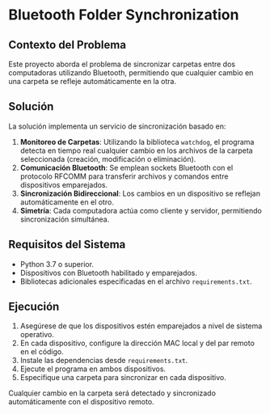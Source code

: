 # Bluetooth Folder Synchronization

## Contexto del Problema
Este proyecto aborda el problema de sincronizar carpetas entre dos computadoras utilizando Bluetooth, permitiendo que cualquier cambio en una carpeta se refleje automáticamente en la otra.

## Solución
La solución implementa un servicio de sincronización basado en:

1. **Monitoreo de Carpetas**: Utilizando la biblioteca `watchdog`, el programa detecta en tiempo real cualquier cambio en los archivos de la carpeta seleccionada (creación, modificación o eliminación).
2. **Comunicación Bluetooth**: Se emplean sockets Bluetooth con el protocolo RFCOMM para transferir archivos y comandos entre dispositivos emparejados.
3. **Sincronización Bidireccional**: Los cambios en un dispositivo se reflejan automáticamente en el otro.
4. **Simetría**: Cada computadora actúa como cliente y servidor, permitiendo sincronización simultánea.

## Requisitos del Sistema
- Python 3.7 o superior.
- Dispositivos con Bluetooth habilitado y emparejados.
- Bibliotecas adicionales especificadas en el archivo `requirements.txt`.

## Ejecución
1. Asegúrese de que los dispositivos estén emparejados a nivel de sistema operativo.
2. En cada dispositivo, configure la dirección MAC local y del par remoto en el código.
3. Instale las dependencias desde `requirements.txt`.
4. Ejecute el programa en ambos dispositivos.
5. Especifique una carpeta para sincronizar en cada dispositivo.

Cualquier cambio en la carpeta será detectado y sincronizado automáticamente con el dispositivo remoto.

